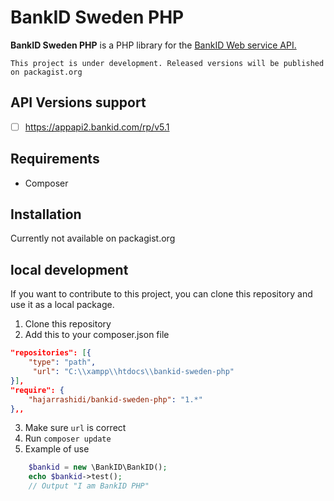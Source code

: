 # BankID Sweden PHP

**BankID Sweden PHP** is a PHP library for the [BankID Web service API.](https://www.bankid.com/utvecklare/guider/teknisk-integrationsguide/webbservice-api)

``This project is under development. Released versions will be published on packagist.org``

## API Versions support
- [ ] https://appapi2.bankid.com/rp/v5.1

## Requirements
* Composer 
## Installation
Currently not available on packagist.org


## local development 
If you want to contribute to this project, you can clone this repository and use it as a local package.
1. Clone this repository
2. Add this to your composer.json file
```json
"repositories": [{
    "type": "path",
     "url": "C:\\xampp\\htdocs\\bankid-sweden-php"
}],
"require": {
    "hajarrashidi/bankid-sweden-php": "1.*"
},,
```
3. Make sure `url` is correct
4. Run `composer update`
5. Example of use 
```php
    $bankid = new \BankID\BankID();
    echo $bankid->test();
    // Output "I am BankID PHP"
   ```
 